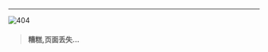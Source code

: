 <hr>
<img src="https://gitee.com/LovelyHzz/imgSave/raw/8ac685c05bddc12a1dec9b5e555a2f881bb299a2/404.png" alt="404">

> #### 糟糕,页面丢失...